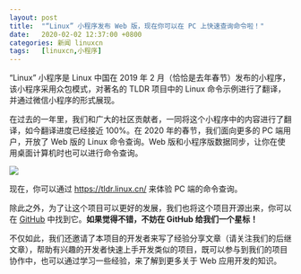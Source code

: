 ```yaml
---
layout: post
title:	"“Linux” 小程序发布 Web 版，现在你可以在 PC 上快速查询命令啦！"
date:	2020-02-02 12:37:00 +0800 
categories:	新闻 linuxcn 
tags:	[linuxcn,小程序]
---
```



“Linux” 小程序是 Linux 中国在 2019 年 2 月（恰恰是去年春节）发布的小程序，该小程序采用众包模式，对著名的 TLDR 项目中的 Linux 命令示例进行了翻译，并通过微信小程序的形式展现。


在过去的一年里，我们和广大的社区贡献者，一同将这个小程序中的内容进行了翻译，如今翻译进度已经接近 100%。在 2020 年的春节，我们面向更多的 PC 端用户，开放了 Web 版的 Linux 命令查询。Web 版和小程序版数据同步，让你在使用桌面计算机时也可以进行命令查询。


![](/Asserts/Images//attachment/album/202002/02/123758gp9lljs332zls626.jpg)


现在，你可以通过 <https://tldr.linux.cn/> 来体验 PC 端的命令查询。


除此之外，为了让这个项目可以更好的发展，我们也将这个项目开源出来，你可以在 [GitHub](https://github.com/LCTT/tldr.linux.cn) 中找到它。**如果觉得不错，不妨在 GitHub 给我们一个星标！**


不仅如此，我们还邀请了本项目的开发者来写了经验分享文章（请关注我们的后继文章），帮助有兴趣的开发者快速上手开发类似的项目，既可以参与到我们的项目协作中，也可以通过学习一些经验，来了解到更多关于 Web 应用开发的知识。
